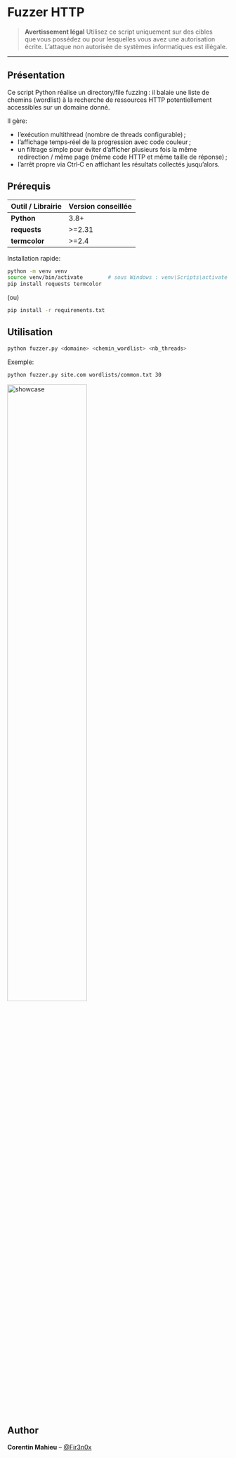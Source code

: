 # Fuzzer HTTP

> **Avertissement légal** Utilisez ce script uniquement sur des cibles que vous possédez ou pour lesquelles vous avez une autorisation écrite. L’attaque non autorisée de systèmes informatiques est illégale.

---

## Présentation

Ce script Python réalise un directory/file fuzzing :
il balaie une liste de chemins (wordlist) à la recherche de ressources HTTP potentiellement accessibles sur un domaine donné.

Il gère:
* l’exécution multithread (nombre de threads configurable) ;
* l’affichage temps‑réel de la progression avec code couleur ;
* un filtrage simple pour éviter d’afficher plusieurs fois la même redirection / même page (même code HTTP et même taille de réponse) ;
* l’arrêt propre via Ctrl‑C en affichant les résultats collectés jusqu’alors.

## Prérequis

| Outil / Librairie | Version conseillée |
| ----------------- | ------------------ |
| **Python**        | 3.8+               |
| **requests**      | >=2.31             |
| **termcolor**     | >=2.4              |


Installation rapide:

```bash
python -m venv venv
source venv/bin/activate        # sous Windows : venv\Scripts\activate
pip install requests termcolor
```

(ou)

```bash
pip install -r requirements.txt
```


## Utilisation

```bash
python fuzzer.py <domaine> <chemin_wordlist> <nb_threads>
```

Exemple:

```bash
python fuzzer.py site.com wordlists/common.txt 30
```


<p float="left">
  <img src="img/vod.mp4" alt="showcase" width="60%" />
</p>


## Author

**Corentin Mahieu** – [@Fir3n0x](https://github.com/Fir3n0x)
